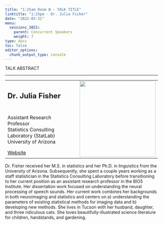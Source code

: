 ```yaml
---
title: "1:25am Room B - TALK TITLE"
linktitle: "1:25pm - Dr. Julia Fisher"
date: "2022-03-31"
menu:
  sessions_2022:
    parent: Concurrent Speakers
    weight: 7
type: docs
toc: false
editor_options:
  chunk_output_type: console
---
```


<p>TALK ABSTRACT</p>

<hr style="width: 100%; text-align: center; margin-left: 0;" />


<TABLE class="bio-table">
<TR>
<TD width=70%><h2>Dr. Julia Fisher</h2></TD>

<TD>
<TD ROWSPAN="4"><img style="float: right;" src="/img/place-holder.png" width="250" /></TD>
</TR>
<TR>
<TD ROWSPAN="3">
  <p>Assistant Research Professor<br>
  Statistics Consulting Laboratory (StatLab)<br>
  University of Arizona</p>
  <i class="fa fa-link"></i> <a href="https://cb2.uahs.arizona.edu/profile/julia-fisher-phd" target="_blank" rel="noopener">Website</a><br>
</TD>
<TD>
</TD>
</TR>
<TR>
<TD>
</TD>
</TR>
</TABLE>
<p>Dr. Fisher received her M.S. in statistics and her Ph.D. in linguistics from the University of Arizona.  Subsequently, she spent a couple years working as a staff statistician in the Statistics Consulting Laboratory before transitioning to her current position as an assistant research professor in the BIO5 Institute.  Her dissertation work focused on understanding the neural processing of speech sounds.  Her current work combines her backgrounds in both neuroimaging and statistics and centers on a) understanding the parameters of existing statistical methods for imaging data and b) developing new methods.  She lives in Tucson with her husband, daughter, and three ridiculous cats.  She loves beautifully-illustrated science literature for children, handstands, and gardening.</p>